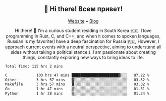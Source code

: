 <h2 align="center">👋 Hi there! Всем привет!</h2>
<p align="center">
  <a href="https://urdekcah.ru">Website</a> •
  <a href="https://urdekcah.blog">Blog</a>
</p>

<p align="center">
  Hi there! 👋 I'm a curious student residing in South Korea 🇰🇷. I love programming in Rust, C, and C++, and when it comes to spoken languages, Russian is my favorite(I have a deep fascination for Russia 🇷🇺, However, I approach current events with a neutral perspective, aiming to understand all sides without taking a political stance.). I am passionate about creating things, constantly exploring new ways to bring ideas to life.
</p>

<!--START_SECTION:waka-->

```txt
Total Time: 115 hrs 2 mins

C             103 hrs 47 mins █████████████████████▓░░░   87.22 %
Other         3 hrs 57 mins   ▓░░░░░░░░░░░░░░░░░░░░░░░░   03.32 %
Makefile      3 hrs 57 mins   ▓░░░░░░░░░░░░░░░░░░░░░░░░   03.32 %
Go            1 hr 47 mins    ▒░░░░░░░░░░░░░░░░░░░░░░░░   01.51 %
Python        1 hr 28 mins    ▒░░░░░░░░░░░░░░░░░░░░░░░░   01.24 %
```

<!--END_SECTION:waka-->

<!--
**urdekcah/urdekcah** is a ✨ _special_ ✨ repository because its `README.md` (this file) appears on your GitHub profile.

Here are some ideas to get you started:

- 🔭 I’m currently working on ...
- 🌱 I’m currently learning ...
- 👯 I’m looking to collaborate on ...
- 🤔 I’m looking for help with ...
- 💬 Ask me about ...
- 📫 How to reach me: ...
- 😄 Pronouns: ...
- ⚡ Fun fact: ...
-->
